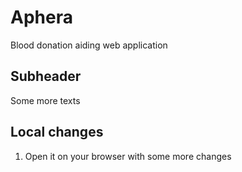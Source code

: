 # Aphera

Blood donation aiding web application


## Subheader

Some more texts


## Local changes

1. Open it on your browser with some more changes